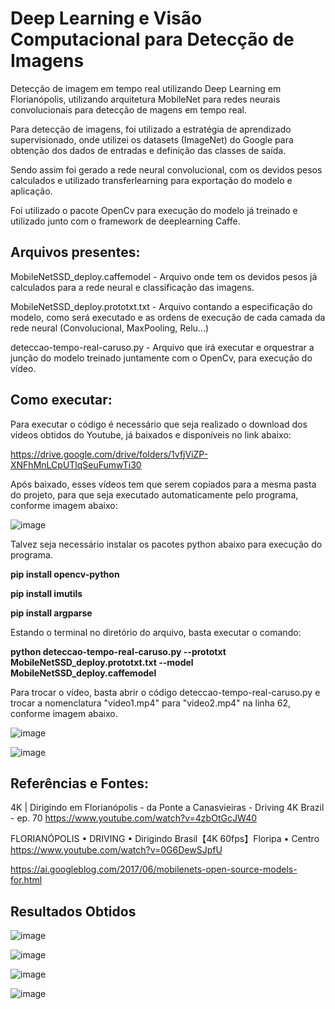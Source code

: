 # Deep Learning e Visão Computacional para Detecção de Imagens
Detecção de imagem em tempo real utilizando Deep Learning em Florianópolis, utilizando arquitetura MobileNet para redes neurais convolucionais para detecção de magens em tempo real.

Para detecção de imagens, foi utilizado a estratégia de aprendizado supervisionado, onde utilizei os datasets (ImageNet) do Google para obtenção dos dados de entradas e definição das classes de saída.

Sendo assim foi gerado a rede neural convolucional, com os devidos pesos calculados e utilizado transferlearning para exportação do modelo e aplicação.

Foi utilizado o pacote OpenCv para execução do modelo já treinado e utilizado junto com o framework de deeplearning Caffe.

## Arquivos presentes:

MobileNetSSD_deploy.caffemodel - Arquivo onde tem os devidos pesos já calculados para a rede neural e classificação das imagens.

MobileNetSSD_deploy.prototxt.txt - Arquivo contando a especificação do modelo, como será executado e as ordens de execução de cada camada da rede neural (Convolucional, MaxPooling, Relu...)

deteccao-tempo-real-caruso.py - Arquivo que irá executar e orquestrar a junção do modelo treinado juntamente com o OpenCv, para execução do vídeo.

## Como executar:

Para executar o código é necessário que seja realizado o download dos vídeos obtidos do Youtube, já baixados e disponíveis no link abaixo:

https://drive.google.com/drive/folders/1vfjViZP-XNFhMnLCpUTlqSeuFumwTi30

Após baixado, esses vídeos tem que serem copiados para a mesma pasta do projeto, para que seja executado automaticamente pelo programa, conforme imagem abaixo:

![image](https://user-images.githubusercontent.com/24361738/174684668-9d2d296c-b75c-47c8-ae3a-6a63c97fbff2.png)

Talvez seja necessário instalar os pacotes python abaixo para execução do programa.

**pip install opencv-python**

**pip install imutils**

**pip install argparse**

Estando o terminal no diretório do arquivo, basta executar o comando:

**python deteccao-tempo-real-caruso.py --prototxt MobileNetSSD_deploy.prototxt.txt --model MobileNetSSD_deploy.caffemodel**

Para trocar o vídeo, basta abrir o código deteccao-tempo-real-caruso.py e trocar a nomenclatura "video1.mp4" para "video2.mp4" na linha 62, conforme imagem abaixo.

![image](https://user-images.githubusercontent.com/24361738/174702273-4cd450dd-2587-438a-8b71-a6d6ad525756.png)

![image](https://user-images.githubusercontent.com/24361738/174702200-ca61ac33-903b-45d0-9f52-281457e8b103.png)

## Referências e Fontes:

4K | Dirigindo em Florianópolis - da Ponte a Canasvieiras - Driving 4K Brazil - ep. 70
https://www.youtube.com/watch?v=4zbOtGcJW40

FLORIANÓPOLIS • DRIVING • Dirigindo Brasil【4K 60fps】Floripa • Centro
https://www.youtube.com/watch?v=0G6DewSJpfU

https://ai.googleblog.com/2017/06/mobilenets-open-source-models-for.html

## Resultados Obtidos

![image](https://user-images.githubusercontent.com/24361738/174685601-e990a121-915d-413b-8708-9c456f895c9e.png)

![image](https://user-images.githubusercontent.com/24361738/174685660-9d943766-5cc9-45b6-a573-393bf623b901.png)

![image](https://user-images.githubusercontent.com/24361738/174685780-df31ef19-c881-4f85-a491-74e06194027e.png)

![image](https://user-images.githubusercontent.com/24361738/174685848-b6964c2c-bcaf-4bd1-8a2f-b288c09062e1.png)
